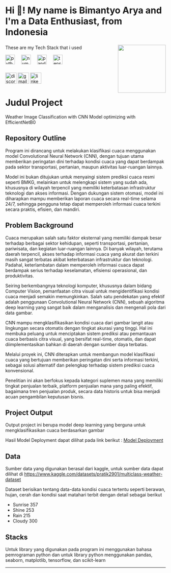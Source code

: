 <h1 align="left">Hi 👋! My name is Bimantyo Arya and I'm a Data Enthusiast, from Indonesia</h1>

###

<img align="right" height="150" src="https://media1.giphy.com/media/v1.Y2lkPTc5MGI3NjExMjNvcDI3dnFxODNkeTZwcGlscGk3N2xzNGJ0cXpzZTM0Yzl6cjdzciZlcD12MV9pbnRlcm5hbF9naWZfYnlfaWQmY3Q9Zw/OumCa12QC9CIvBe2c1/giphy.gif"  />

###
These are my Tech Stack that i used 
<div align="left">  
  <img src="https://cdn.jsdelivr.net/gh/devicons/devicon/icons/python/python-original.svg" height="30" alt="python logo"  />
  <img width="12" />
  <img src="https://cdn.jsdelivr.net/gh/devicons/devicon/icons/numpy/numpy-original.svg" height="30" alt="numpy logo"  />
  <img width="12" />
  <img src="https://cdn.jsdelivr.net/gh/devicons/devicon/icons/pandas/pandas-original.svg" height="30" alt="pandas logo"  />
  <img width="12" />
  <img src="https://cdn.jsdelivr.net/gh/devicons/devicon/icons/tensorflow/tensorflow-original.svg" height="30" alt="tensorflow logo"  />
  <img width="12" />  
</div>

###

<div align="left">
  <img src="https://img.shields.io/static/v1?message=Discord&logo=discord&label=&color=7289DA&logoColor=white&labelColor=&style=for-the-badge" height="35" alt="discord logo"  />
  <img src="https://img.shields.io/static/v1?message=Gmail&logo=gmail&label=&color=D14836&logoColor=white&labelColor=&style=for-the-badge" height="35" alt="gmail logo"  />
  <img src="https://img.shields.io/static/v1?message=LinkedIn&logo=linkedin&label=&color=0077B5&logoColor=white&labelColor=&style=for-the-badge" height="35" alt="linkedin logo"  />
</div>

###

# Judul Project
Weather Image Classification with CNN Model optimizing with EfficientNetB0

## Repository Outline
Program ini dirancang untuk melakukan klasifikasi cuaca menggunakan model Convolutional Neural Network (CNN), dengan tujuan utama memberikan peringatan dini terhadap kondisi cuaca yang dapat berdampak pada sektor transportasi, pertanian, maupun aktivitas luar-ruangan lainnya.

Model ini bukan ditujukan untuk menyaingi sistem prediksi cuaca resmi seperti BMKG, melainkan untuk melengkapi sistem yang sudah ada, khususnya di wilayah terpencil yang memiliki keterbatasan infrastruktur teknologi dan akses informasi. Dengan dukungan sistem otomasi, model ini diharapkan mampu memberikan laporan cuaca secara real-time selama 24/7, sehingga pengguna tetap dapat memperoleh informasi cuaca terkini secara praktis, efisien, dan mandiri.

## Problem Background
Cuaca merupakan salah satu faktor eksternal yang memiliki dampak besar terhadap berbagai sektor kehidupan, seperti transportasi, pertanian, pariwisata, dan kegiatan luar-ruangan lainnya. Di banyak wilayah, terutama daerah terpencil, akses terhadap informasi cuaca yang akurat dan terkini masih sangat terbatas akibat keterbatasan infrastruktur dan teknologi. Padahal, keterlambatan dalam memperoleh informasi cuaca dapat berdampak serius terhadap keselamatan, efisiensi operasional, dan produktivitas.

Seiring berkembangnya teknologi komputer, khususnya dalam bidang Computer Vision, pemanfaatan citra visual untuk mengidentifikasi kondisi cuaca menjadi semakin memungkinkan. Salah satu pendekatan yang efektif adalah penggunaan Convolutional Neural Network (CNN), sebuah algoritma deep learning yang sangat baik dalam menganalisis dan mengenali pola dari data gambar.

CNN mampu mengklasifikasikan kondisi cuaca dari gambar langit atau lingkungan secara otomatis dengan tingkat akurasi yang tinggi. Hal ini membuka peluang untuk menciptakan sistem prediksi atau pemantauan cuaca berbasis citra visual, yang bersifat real-time, otomatis, dan dapat diimplementasikan bahkan di daerah dengan sumber daya terbatas.

Melalui proyek ini, CNN diterapkan untuk membangun model klasifikasi cuaca yang bertujuan memberikan peringatan dini serta informasi terkini, sebagai solusi alternatif dan pelengkap terhadap sistem prediksi cuaca konvensional.

Penelitian ini akan berfokus kepada kategori suplemen mana yang memiliki tingkat penjualan terbaik, platform penjualan mana yang paling efektif, bagaimana tren penjualan produk, secara data historis untuk bisa menjadi acuan pengambilan keputusan bisnis.

## Project Output
Output project ini berupa model deep learning yang berguna untuk mengklasifikasikan cuaca berdasarkan gambar 

Hasil Model Deployment dapat dilihat pada link berikut : [Model Deployment](https://huggingface.co/spaces/Bimaarya/weather-classifier-model)

## Data
Sumber data yang digunakan berasal dari kaggle, untuk sumber data dapat dilihat di https://www.kaggle.com/datasets/pratik2901/multiclass-weather-dataset 

Dataset berisikan tentang data-data kondisi cuaca tertentu  seperti berawan, hujan, cerah dan kondisi saat matahari terbit dengan detail sebagai berikut 

- Sunrise	357
- Shine	253
- Rain	215
- Cloudy 300

## Stacks
Untuk library yang digunakan pada program ini menggunakan bahasa pemrograman python dan untuk library python menggunakan pandas, seaborn, matplotlib, tensorflow, dan scikit-learn 

---

